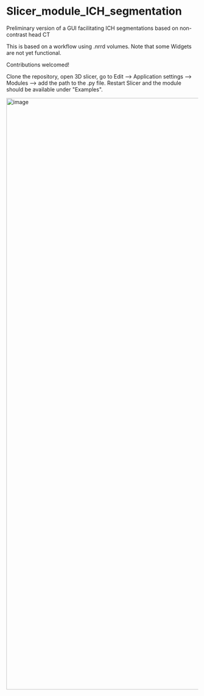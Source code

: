 # Slicer_module_ICH_segmentation
Preliminary version of a GUI facilitating ICH segmentations based on non-contrast head CT

This is based on a workflow using .nrrd volumes. Note that some Widgets are not yet functional. 

Contributions welcomed!

Clone the repository, open 3D slicer, go to Edit --> Application settings --> Modules --> add the path to the .py file. Restart Slicer and the module should be available under "Examples". 

<img width="1553" alt="image" src="https://user-images.githubusercontent.com/48111184/186499034-edf08852-b9e9-4b2f-b18e-14d6c986dddd.png">
